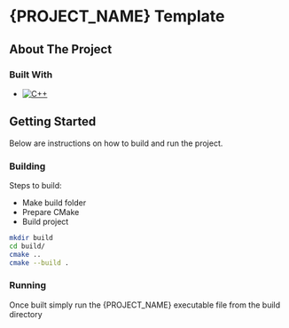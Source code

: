 # {PROJECT_NAME} Template

## About The Project

### Built With

* [![C++][cpp]][cpp-url]

## Getting Started

Below are instructions on how to build and run the project.

### Building

Steps to build:

* Make build folder
* Prepare CMake
* Build project

```sh
mkdir build
cd build/
cmake ..
cmake --build .
```

### Running

Once built simply run the {PROJECT_NAME} executable file from the build directory

[cpp]: https://img.shields.io/badge/C%2B%2B-00599C?style=for-the-badge&logo=c%2B%2B&logoColor=white
[cpp-url]: https://cplusplus.com
